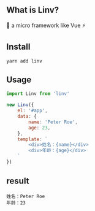 <!--
 * @Descripttion: 
 * @Author: 林舒恒
 * @Date: 2021-09-30 11:33:51
 * @LastEditors: 林舒恒
 * @LastEditTime: 2021-09-30 20:33:21
-->
## What is Linv?

:rocket: a micro framework like Vue :zap: 

## Install

```shell
yarn add linv
```

## Usage

```js
import Linv from 'linv'

new Linv({
    el: '#app',
    data: {
        name: 'Peter Roe',
        age: 23,
    },
    template: `
        <div>姓名：{name}</div>
        <div>年龄：{age}</div>
    `
})
```

## result

```
姓名：Peter Roe
年龄：23
```